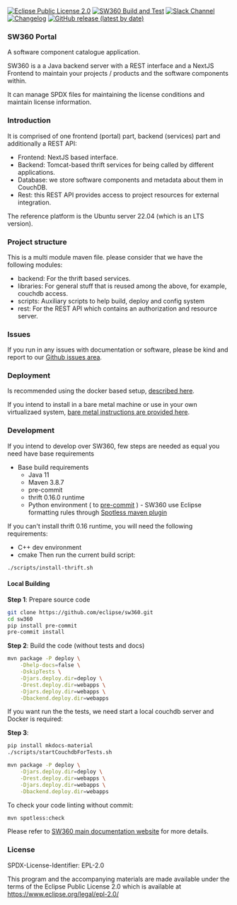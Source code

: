 [![Eclipse Public License 2.0](https://img.shields.io/badge/license-EPL--2.0-green.svg "Eclipse Public License 2.0")](LICENSE)
[![SW360 Build and Test](https://github.com/eclipse-sw360/sw360/workflows/SW360%20Build%20and%20Test/badge.svg)](https://github.com/eclipse-sw360/sw360/actions?query=workflow:"SW360+Build+and+Test")
[![Slack Channel](https://img.shields.io/badge/slack-sw360chat-blue.svg?longCache=true&logo=slack)](https://join.slack.com/t/sw360chat/shared_invite/enQtNzg5NDQxMTQyNjA5LThiMjBlNTRmOWI0ZjJhYjc0OTk3ODM4MjBmOGRhMWRmN2QzOGVmMzQwYzAzN2JkMmVkZTI1ZjRhNmJlNTY4ZGI)
[![Changelog](https://badgen.net/badge/changelog/%E2%98%85/blue)](https://github.com/eclipse/sw360/blob/master/CHANGELOG.md)
[![GitHub release (latest by date)](https://img.shields.io/github/v/release/eclipse/sw360)](https://github.com/eclipse/sw360/releases/latest)

### SW360 Portal

A software component catalogue application.

SW360 is a a Java backend server with a REST interface and a NextJS Frontend
to maintain your projects / products and the software components within.

It can manage SPDX files for maintaining the license conditions and maintain
license information.

### Introduction

It is comprised of one frontend (portal) part, backend (services) part and additionally a REST API:

* Frontend: NextJS based interface.
* Backend: Tomcat-based thrift services for being called by different applications.
* Database: we store software components and metadata about them in CouchDB.
* Rest: this REST API provides access to project resources for external integration.

The reference platform is the Ubuntu server 22.04 (which is an LTS version).

### Project structure

This is a multi module maven file. please consider that we have the following modules:

* backend: For the thrift based services.
* libraries: For general stuff that is reused among the above, for example, couchdb access.
* scripts: Auxiliary scripts to help build, deploy and config system
* rest: For the REST API which contains an authorization and resource server.

### Issues

If you run in any issues with documentation or software, please be kind and report to our 
[Github issues area](https://github.com/eclipse/sw360/issues).

### Deployment

Is recommended using the docker based setup, 
[described here](https://github.com/eclipse/sw360/blob/main/README_DOCKER.md).

If you intend to install in a bare metal machine or use in your own virtualizaed system, [bare metal instructions are provided here](https://www.eclipse.org/sw360/docs/deployment/baremetal/deploy-natively/).


### Development 

If you intend to develop over SW360, few steps are needed as equal you need have base
requirements

* Base build requirements
  * Java 11
  * Maven 3.8.7
  * pre-commit
  * thrift 0.16.0 runtime
  * Python environment ( to [pre-commit](https://pre-commit.com/) ) - SW360 use Eclipse formatting rules 
  through [Spotless maven plugin](https://github.com/diffplug/spotless/tree/main/plugin-maven)

If you can't install thrift 0.16 runtime, you will need the following requirements:
* C++ dev environment
* cmake
Then run the current build script:
```bash 
./scripts/install-thrift.sh
```

#### Local Building

**Step 1**: Prepare source code
```bash
git clone https://github.com/eclipse/sw360.git
cd sw360
pip install pre-commit
pre-commit install
```

**Step 2**: Build the code (without tests and docs)
```bash
mvn package -P deploy \
    -Dhelp-docs=false \
    -DskipTests \
    -Djars.deploy.dir=deploy \
    -Drest.deploy.dir=webapps \
    -Djars.deploy.dir=webapps \
    -Dbackend.deploy.dir=webapps
```

If you want run the the tests, we need start a local couchdb server and Docker is required:

**Step 3**: 
```bash
pip install mkdocs-material
./scripts/startCouchdbForTests.sh

mvn package -P deploy \
    -Djars.deploy.dir=deploy \
    -Drest.deploy.dir=webapps \
    -Djars.deploy.dir=webapps \
    -Dbackend.deploy.dir=webapps
```

To check your code linting without commit:
```bash
mvn spotless:check
```

Please refer to [SW360 main documentation website](https://www.eclipse.org/sw360/docs/) for more details.


### License

SPDX-License-Identifier: EPL-2.0

This program and the accompanying materials are made
available under the terms of the Eclipse Public License 2.0
which is available at https://www.eclipse.org/legal/epl-2.0/
